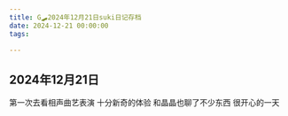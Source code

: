 ```yaml
---
title: G🛹2024年12月21日suki日记存档
date: 2024-12-21 00:00:00
tags:

---
```


## 2024年12月21日
第一次去看相声曲艺表演
十分新奇的体验
和晶晶也聊了不少东西
很开心的一天